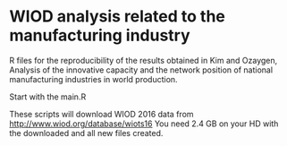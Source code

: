 # WIOD analysis related to the manufacturing industry
R files for the reproducibility of the results obtained in Kim and Ozaygen, Analysis of the innovative capacity and the network position of national manufacturing industries in world production.

Start with the main.R

These scripts will download WIOD 2016 data from http://www.wiod.org/database/wiots16 You need 2.4 GB on your HD with the downloaded and all new files created.
